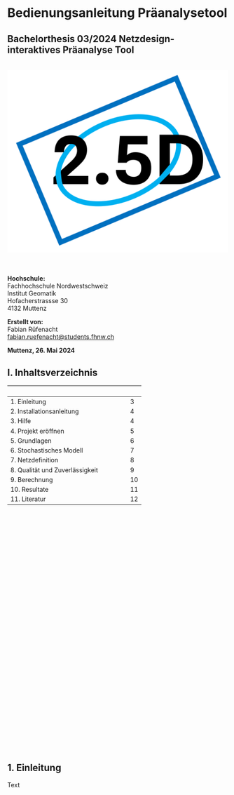# Bedienungsanleitung Präanalysetool

## Bachelorthesis 03/2024 Netzdesign- interaktives Präanalyse Tool

\
![Logo](./images/icon.png)

\
\
**Hochschule:**\
Fachhochschule Nordwestschweiz\
Institut Geomatik\
Hofacherstrassse 30\
4132 Muttenz

**Erstellt von:**\
Fabian Rüfenacht\
fabian.ruefenacht@students.fhnw.ch

**Muttenz, 26. Mai 2024**

## I. Inhaltsverzeichnis

|‎ ‎ ‎ ‎ ‎ ‎ ‎ ‎ ‎ ‎ ‎ ‎ ‎ ‎ ‎ ‎ ‎ ‎ ‎ ‎ ‎ ‎ ‎ ‎ ‎ ‎ ‎ ‎ ‎ ‎ ‎ ‎ ‎ ‎ ‎ ‎ ‎ ‎ ‎ ‎ ‎ ‎ ‎ ‎ ‎ ‎ ‎ ‎ ‎ ‎ ‎ ‎ ‎ ‎ ‎ ‎ ‎ ‎ ‎ ‎ ‎ ‎ ‎ ‎ ‎ ‎ ‎ ‎ ‎ ‎ ‎ ‎ ‎ ‎ ‎ ‎ ‎ ‎ ‎ ‎ ‎ ‎ ‎ ‎ ‎ ‎ ‎ ‎ ‎ ‎ ‎ ‎ ‎ ‎ ‎ ‎ ‎ ‎ ‎ ‎ ‎ ‎ ‎ ‎ ‎ ‎ ‎ ‎ ‎ ‎ ‎ ‎ ‎ ‎ ‎ ‎ ‎ ‎ ‎ ‎ ‎ ‎ ‎ ‎ ‎ ‎ ‎ ‎ ‎ ‎ ‎ ‎ ‎ ‎ ‎ ‎ ‎ ‎ ‎ ‎ ‎ ‎ ‎ ‎ ‎ ‎ ‎ |  |
|--|--|
|1. Einleitung|3|
|2. Installationsanleitung|4|
|3. Hilfe|4|
|4. Projekt eröffnen|5|
|5. Grundlagen|6|
|6. Stochastisches Modell|7|
|7. Netzdefinition|8|
|8. Qualität und Zuverlässigkeit|9|
|9. Berechnung|10|
|10. Resultate|11|
|11. Literatur|12|

<br />
<br />
<br />
<br />
<br />
<br />
<br />
<br />
<br />
<br />
<br />
<br />
<br />
<br />
<br />
<br />
<br />
<br />
<br />
<br />
<br />
<br />
<br />
<br />
<br />
<br />
<br />
<br />
<br />
<br />
<br />
<br />

## 1. Einleitung

Text
